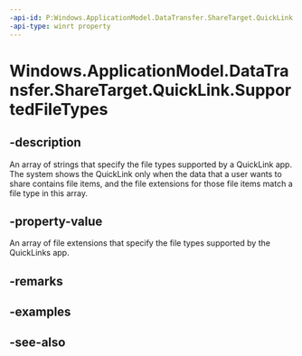 ```yaml
---
-api-id: P:Windows.ApplicationModel.DataTransfer.ShareTarget.QuickLink.SupportedFileTypes
-api-type: winrt property
---
```


<!-- Property syntax
public Windows.Foundation.Collections.IVector<string> SupportedFileTypes { get; }
-->

# Windows.ApplicationModel.DataTransfer.ShareTarget.QuickLink.SupportedFileTypes

## -description
An array of strings that specify the file types supported by a QuickLink app. The system shows the QuickLink only when the data that a user wants to share contains file items, and the file extensions for those file items match a file type in this array.

## -property-value
An array of file extensions that specify the file types supported by the QuickLinks app.

## -remarks

## -examples

## -see-also
